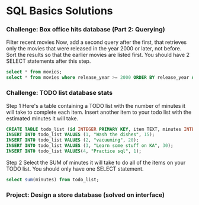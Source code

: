 # SQL Basics Solutions

### Challenge: Box office hits database (Part 2: Querying)

Filter recent movies
Now, add a second query after the first, that retrieves only the movies that were released 
in the year 2000 or later, not before. Sort the results so that the earlier movies are 
listed first. You should have 2 SELECT statements after this step.

```sql
select * from movies;
select * from movies where release_year >= 2000 ORDER BY release_year ASC
```

### Challenge: TODO list database stats

Step 1
Here's a table containing a TODO list with the number of minutes it 
will take to complete each item. Insert another item to your todo list with 
the estimated minutes it will take.

```sql
CREATE TABLE todo_list (id INTEGER PRIMARY KEY, item TEXT, minutes INTEGER);
INSERT INTO todo_list VALUES (1, "Wash the dishes", 15);
INSERT INTO todo_list VALUES (2, "vacuuming", 20);
INSERT INTO todo_list VALUES (3, "Learn some stuff on KA", 30);
INSERT INTO todo_list VALUES(4, "Practice sql", 1);
```

Step 2
Select the SUM of minutes it will take to do all of the items on your TODO list. You should only have one SELECT statement.

```sql
select sum(minutes) from todo_list;
```

### Project: Design a store database (solved on interface)